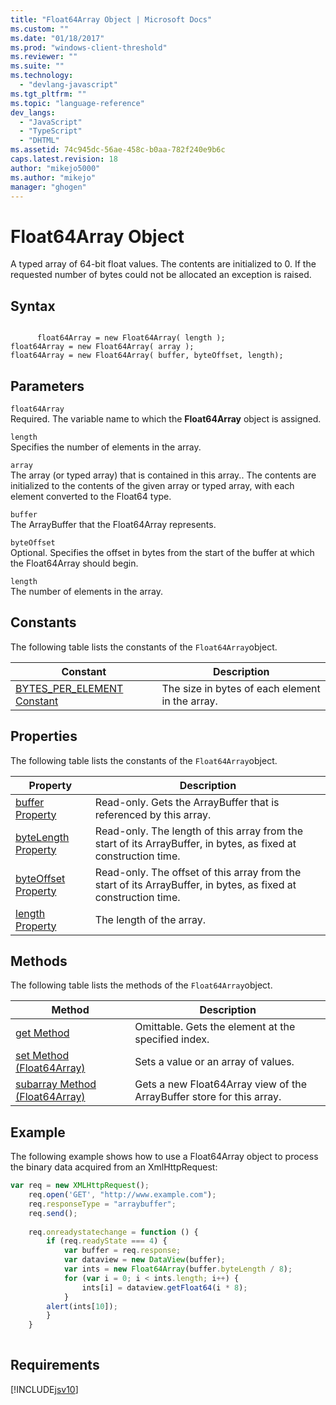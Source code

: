 ```yaml
---
title: "Float64Array Object | Microsoft Docs"
ms.custom: ""
ms.date: "01/18/2017"
ms.prod: "windows-client-threshold"
ms.reviewer: ""
ms.suite: ""
ms.technology: 
  - "devlang-javascript"
ms.tgt_pltfrm: ""
ms.topic: "language-reference"
dev_langs: 
  - "JavaScript"
  - "TypeScript"
  - "DHTML"
ms.assetid: 74c945dc-56ae-458c-b0aa-782f240e9b6c
caps.latest.revision: 18
author: "mikejo5000"
ms.author: "mikejo"
manager: "ghogen"
---
```

# Float64Array Object
A typed array of 64-bit float values. The contents are initialized to 0. If the requested number of bytes could not be allocated an exception is raised.  
  
## Syntax  
  
```  
  
      float64Array = new Float64Array( length );  
float64Array = new Float64Array( array );  
float64Array = new Float64Array( buffer, byteOffset, length);  
```  
  
## Parameters  
 `float64Array`  
 Required. The variable name to which the **Float64Array** object is assigned.  
  
 `length`  
 Specifies the number of elements in the array.  
  
 `array`  
 The array (or typed array) that is contained in this array.. The contents are initialized to the contents of the given array or typed array, with each element converted to the Float64 type.  
  
 `buffer`  
 The ArrayBuffer that the Float64Array represents.  
  
 `byteOffset`  
 Optional. Specifies the offset in bytes from the start of the buffer at which the Float64Array should begin.  
  
 `length`  
 The number of elements in the array.  
  
## Constants  
 The following table lists the constants of the `Float64Array`object.  
  
|Constant|Description|  
|--------------|-----------------|  
|[BYTES_PER_ELEMENT Constant](../../javascript/reference/bytes-per-element-constant-float64array.md)|The size in bytes of each element in the array.|  
  
## Properties  
 The following table lists the constants of the `Float64Array`object.  
  
|Property|Description|  
|--------------|-----------------|  
|[buffer Property](../../javascript/reference/bytelength-property-float64array.md)|Read-only. Gets the ArrayBuffer that is referenced by this array.|  
|[byteLength Property](../../javascript/reference/bytelength-property-float64array.md)|Read-only. The length of this array from the start of its ArrayBuffer, in bytes, as fixed at construction time.|  
|[byteOffset Property](../../javascript/reference/length-property-float64array.md)|Read-only. The offset of this array from the start of its ArrayBuffer, in bytes, as fixed at construction time.|  
|[length Property](../../javascript/reference/length-property-float64array.md)|The length of the array.|  
  
## Methods  
 The following table lists the methods of the `Float64Array`object.  
  
|Method|Description|  
|------------|-----------------|  
|[get Method](../../javascript/reference/get-method-float64array.md)|Omittable. Gets the element at the specified index.|  
|[set Method (Float64Array)](../../javascript/reference/set-method-float64array.md)|Sets a value or an array of values.|  
|[subarray Method (Float64Array)](../../javascript/reference/subarray-method-float64array.md)|Gets a new Float64Array view of the ArrayBuffer store for this array.|  
  
## Example  
 The following example shows how to use a Float64Array object to process the binary data acquired from an XmlHttpRequest:  
  
```JavaScript  
var req = new XMLHttpRequest();  
    req.open('GET', "http://www.example.com");  
    req.responseType = "arraybuffer";  
    req.send();  
  
    req.onreadystatechange = function () {  
        if (req.readyState === 4) {  
            var buffer = req.response;  
            var dataview = new DataView(buffer);  
            var ints = new Float64Array(buffer.byteLength / 8);  
            for (var i = 0; i < ints.length; i++) {  
                ints[i] = dataview.getFloat64(i * 8);  
            }  
        alert(ints[10]);  
        }  
    }  
  
```  
  
## Requirements  
 [!INCLUDE[jsv10](../../javascript/reference/includes/jsv10-md.md)]
